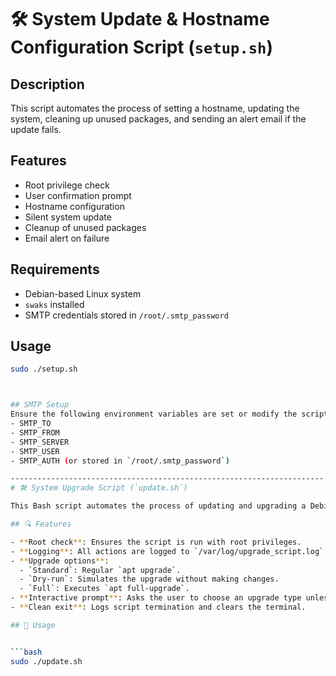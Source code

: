 # 🛠️ System Update & Hostname Configuration Script (`setup.sh`)

## Description
This script automates the process of setting a hostname, updating the system, cleaning up unused packages, and sending an alert email if the update fails.

## Features
- Root privilege check
- User confirmation prompt
- Hostname configuration
- Silent system update
- Cleanup of unused packages
- Email alert on failure

## Requirements
- Debian-based Linux system
- `swaks` installed
- SMTP credentials stored in `/root/.smtp_password`

## Usage
```bash
sudo ./setup.sh



## SMTP Setup
Ensure the following environment variables are set or modify the script:
- SMTP_TO
- SMTP_FROM
- SMTP_SERVER
- SMTP_USER
- SMTP_AUTH (or stored in `/root/.smtp_password`)

----------------------------------------------------------------------
# 🛠️ System Upgrade Script (`update.sh`)

This Bash script automates the process of updating and upgrading a Debian-based Linux system. It supports interactive and non-interactive modes, logs all actions, and provides multiple upgrade options.

## 🔍 Features

- **Root check**: Ensures the script is run with root privileges.
- **Logging**: All actions are logged to `/var/log/upgrade_script.log`.
- **Upgrade options**:
  - `Standard`: Regular `apt upgrade`.
  - `Dry-run`: Simulates the upgrade without making changes.
  - `Full`: Executes `apt full-upgrade`.
- **Interactive prompt**: Asks the user to choose an upgrade type unless run non-interactively (e.g., via cron).
- **Clean exit**: Logs script termination and clears the terminal.

## 🚀 Usage


```bash
sudo ./update.sh
